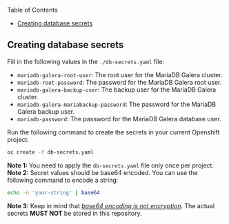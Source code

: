 Table of Contents

- [Creating database secrets](#creating-database-secrets)

## Creating database secrets

Fill in the following values in the `./db-secrets.yaml` file:

- `mariadb-galera-root-user`: The root user for the MariaDB Galera cluster.
- `mariadb-root-password`: The password for the MariaDB Galera root user.
- `mariadb-galera-backup-user`: The backup user for the MariaDB Galera cluster.
- `mariadb-galera-mariabackup-password`: The password for the MariaDB Galera backup user.
- `mariadb-password`: The password for the MariaDB Galera database user.

Run the following command to create the secrets in your current Openshift project:

```bash
oc create -f db-secrets.yaml
```
**Note 1:** You need to apply the `db-secrets.yaml` file only once per project.
**Note 2:** Secret values should be base64 encoded. You can use the following command to encode a string:

```bash
echo -n 'your-string' | base64
```

**Note 3:** Keep in mind that <ins>*base64 encoding is not encryption*</ins>. The actual secrets **MUST NOT** be stored in this repository.